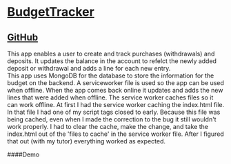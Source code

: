 # [BudgetTracker](https://lit-beach-20526.herokuapp.com/)
## [GitHub](https://github.com/dylandewey/BudgetTracker.git)
This app enables a user to create and track purchases (withdrawals) and deposits. It updates the balance in the account to refelct the newly added deposit or withdrawal and adds a line for each new entry.  
This app uses MongoDB for the database to store the information for the budget on the backend. A serviceworker file is used so the app can be used when offline.  When the app comes back online it updates and adds the new lines that were added when offline.  The service worker caches files so it can work offline.  At first I had the service worker caching the index.html file.  In that file I had one of my script tags closed to early.  Because this file was being cached, even when I made the correction to the bug it still wouldn't work properly.  I had to clear the cache, make the change, and take the index.html out of the 'files to cache' in the service worker file.  After I figured that out (with my tutor) everything worked as expected.  

####Demo

